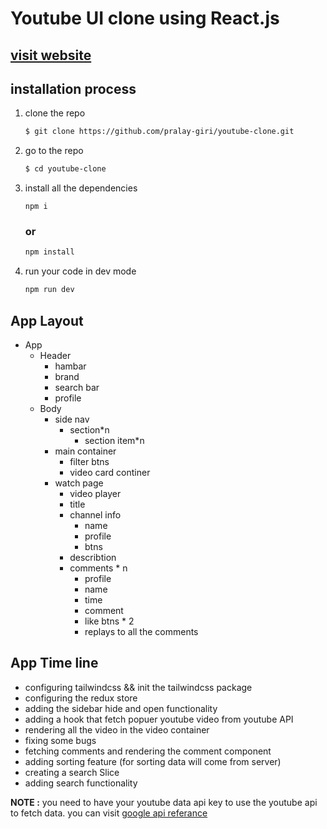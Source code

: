 # Youtube UI clone using React.js

## [visit website](https://youtube-clone-nine-blue.vercel.app/)

## installation process

1. clone the repo

    ```sh
    $ git clone https://github.com/pralay-giri/youtube-clone.git
    ```

2. go to the repo
    ```sh
    $ cd youtube-clone
    ```
3. install all the dependencies
    ```
    npm i
    ```
    ### or
    ```sh
    npm install
    ```
4. run your code in dev mode
    ```sh
    npm run dev
    ```

## App Layout

-   App
    -   Header
        -   hambar
        -   brand
        -   search bar
        -   profile
    -   Body
        -   side nav
            -   section\*n
                -   section item\*n
        -   main container
            -   filter btns
            -   video card continer
        -   watch page
            -   video player
            -   title
            -   channel info
                -   name
                -   profile
                -   btns
            -   describtion
            -   comments \* n
                -   profile
                -   name
                -   time
                -   comment
                -   like btns \* 2
                -   replays to all the comments

## App Time line

-   configuring tailwindcss && init the tailwindcss package
-   configuring the redux store
-   adding the sidebar hide and open functionality
-   adding a hook that fetch popuer youtube video from youtube API
-   rendering all the video in the video container
-   fixing some bugs
-   fetching comments and rendering the comment component
-   adding sorting feature (for sorting data will come from server)
-   creating a search Slice
-   adding search functionality

   **NOTE :** you need to have your youtube data api key to use the youtube api to fetch data. you can visit [google api referance](https://console.cloud.google.com/apis/library) 
